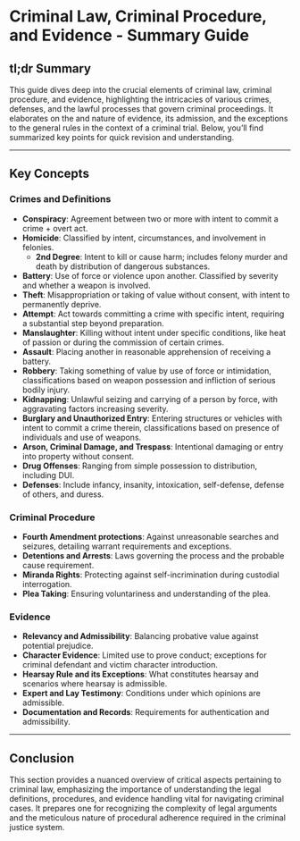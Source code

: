 # Criminal Law, Criminal Procedure, and Evidence - Summary Guide

## tl;dr Summary
This guide dives deep into the crucial elements of criminal law, criminal procedure, and evidence, highlighting the intricacies of various crimes, defenses, and the lawful processes that govern criminal proceedings. It elaborates on the and nature of evidence, its admission, and the exceptions to the general rules in the context of a criminal trial. Below, you’ll find summarized key points for quick revision and understanding.

---

## Key Concepts

### Crimes and Definitions
- **Conspiracy**: Agreement between two or more with intent to commit a crime + overt act.
- **Homicide**: Classified by intent, circumstances, and involvement in felonies.
  - **2nd Degree**: Intent to kill or cause harm; includes felony murder and death by distribution of dangerous substances.
- **Battery**: Use of force or violence upon another. Classified by severity and whether a weapon is involved.
- **Theft**: Misappropriation or taking of value without consent, with intent to permanently deprive.
- **Attempt**: Act towards committing a crime with specific intent, requiring a substantial step beyond preparation.
- **Manslaughter**: Killing without intent under specific conditions, like heat of passion or during the commission of certain crimes.
- **Assault**: Placing another in reasonable apprehension of receiving a battery.
- **Robbery**: Taking something of value by use of force or intimidation, classifications based on weapon possession and infliction of serious bodily injury.
- **Kidnapping**: Unlawful seizing and carrying of a person by force, with aggravating factors increasing severity.
- **Burglary and Unauthorized Entry**: Entering structures or vehicles with intent to commit a crime therein, classifications based on presence of individuals and use of weapons.
- **Arson, Criminal Damage, and Trespass**: Intentional damaging or entry into property without consent.
- **Drug Offenses**: Ranging from simple possession to distribution, including DUI.
- **Defenses**: Include infancy, insanity, intoxication, self-defense, defense of others, and duress.

### Criminal Procedure
- **Fourth Amendment protections**: Against unreasonable searches and seizures, detailing warrant requirements and exceptions.
- **Detentions and Arrests**: Laws governing the process and the probable cause requirement.
- **Miranda Rights**: Protecting against self-incrimination during custodial interrogation.
- **Plea Taking**: Ensuring voluntariness and understanding of the plea.

### Evidence
- **Relevancy and Admissibility**: Balancing probative value against potential prejudice.
- **Character Evidence**: Limited use to prove conduct; exceptions for criminal defendant and victim character introduction.
- **Hearsay Rule and its Exceptions**: What constitutes hearsay and scenarios where hearsay is admissible.
- **Expert and Lay Testimony**: Conditions under which opinions are admissible.
- **Documentation and Records**: Requirements for authentication and admissibility.

---

## Conclusion
This section provides a nuanced overview of critical aspects pertaining to criminal law, emphasizing the importance of understanding the legal definitions, procedures, and evidence handling vital for navigating criminal cases. It prepares one for recognizing the complexity of legal arguments and the meticulous nature of procedural adherence required in the criminal justice system.
